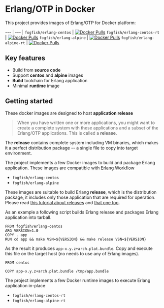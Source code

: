 # Erlang/OTP in Docker

This project provides images of Erlang/OTP for Docker platform:

--- | --- |
`fogfish/erlang-centos` | [![Docker Pulls](https://img.shields.io/docker/pulls/fogfish/erlang-centos.svg)](https://github.com/docker-file/erlang) 
`fogfish/erlang-centos-rt` | [![Docker Pulls](https://img.shields.io/docker/pulls/fogfish/erlang-centos-rt.svg)](https://github.com/docker-file/erlang) 
`fogfish/erlang-alpine` | [![Docker Pulls](https://img.shields.io/docker/pulls/fogfish/erlang-alpine.svg)](https://github.com/docker-file/erlang) 
`fogfish/erlang-alpine-rt` | [![Docker Pulls](https://img.shields.io/docker/pulls/fogfish/erlang-alpine-rt.svg)](https://github.com/docker-file/erlang) 



## Key features

* Build from **source code**
* Support **centos** and **alpine** images
* **Build** toolchain for Erlang application
* Minimal **runtime** image 


## Getting started

These docker images are designed to host **application release** 

> When you have written one or more applications, you might want to create a complete system with these applications and a subset of the Erlang/OTP applications. This is called a **release**.

The **release** contains complete system including VM binaries, which makes it a perfect distribution package -- a single file to copy into target environment. 

The project implements a few Docker images to build and package Erlang application. These images are compatible with [Erlang Workflow](https://github.com/fogfish/makefile)
* `fogfish/erlang-centos`
* `fogfish/erlang-alpine`


These images are suitable to build Erlang **release**, which is the distribution package, it includes only those application that are required for operation. Please read [this tutorial about releases](http://learnyousomeerlang.com/release-is-the-word) and [that one too](http://alancastro.org/2010/05/01/erlang-application-management-with-rebar.html).   

As an example a following script builds Erlang release and packages Erlang application into tarball. 

```
FROM fogfish/erlang-centos
ARG VERSION=1.0
COPY . app
RUN cd app && make VSN=${VERSION} && make release VSN=${VERSION}
```

As the result it produces `app-x.y.z+arch.plat.bundle`. Copy and execute this file on the target host (no needs to use any of Erlang images). 

```
FROM centos

COPY app-x.y.z+arch.plat.bundle /tmp/app.bundle
```


The project implements a few Docker runtime images to execute Erlang application in-place
* `fogfish/erlang-centos-rt`
* `fogfish/erlang-alpine-rt`

